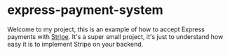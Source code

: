 # express-payment-system

Welcome to my project, this is an example of how to accept Express payments with [Stripe](https://stripe.com). It's a super small project, it's just to understand how easy it is to implement Stripe on your backend.

## 